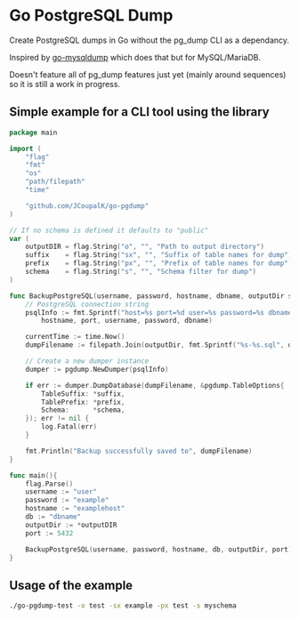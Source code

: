 # Go PostgreSQL Dump

Create PostgreSQL dumps in Go without the pg_dump CLI as a dependancy.

Inspired by [go-mysqldump](https://github.com/jamf/go-mysqldump) which does that but for MySQL/MariaDB.

Doesn't feature all of pg_dump features just yet (mainly around sequences) so it is still a work in progress.

## Simple example for a CLI tool using the library

```go
package main

import (
	"flag"
	"fmt"
	"os"
	"path/filepath"
	"time"

	"github.com/JCoupalK/go-pgdump"
)

// If no schema is defined it defaults to "public"
var (
	outputDIR = flag.String("o", "", "Path to output directory")
	suffix    = flag.String("sx", "", "Suffix of table names for dump")
	prefix    = flag.String("px", "", "Prefix of table names for dump")
	schema    = flag.String("s", "", "Schema filter for dump")
)

func BackupPostgreSQL(username, password, hostname, dbname, outputDir string, port int) {
	// PostgreSQL connection string
	psqlInfo := fmt.Sprintf("host=%s port=%d user=%s password=%s dbname=%s sslmode=disable",
		hostname, port, username, password, dbname)

	currentTime := time.Now()
	dumpFilename := filepath.Join(outputDir, fmt.Sprintf("%s-%s.sql", dbname, currentTime.Format("20060102T150405")))

	// Create a new dumper instance
	dumper := pgdump.NewDumper(psqlInfo)

	if err := dumper.DumpDatabase(dumpFilename, &pgdump.TableOptions{
		TableSuffix: *suffix,
		TablePrefix: *prefix,
		Schema:      *schema,
	}); err != nil {
		log.Fatal(err)
	}

	fmt.Println("Backup successfully saved to", dumpFilename)
}

func main(){
	flag.Parse()
	username := "user"
	password := "example"
	hostname := "examplehost"
	db := "dbname"
	outputDir := *outputDIR
	port := 5432

	BackupPostgreSQL(username, password, hostname, db, outputDir, port)
}
```

## Usage of the example

```bash
./go-pgdump-test -o test -sx example -px test -s myschema
```
